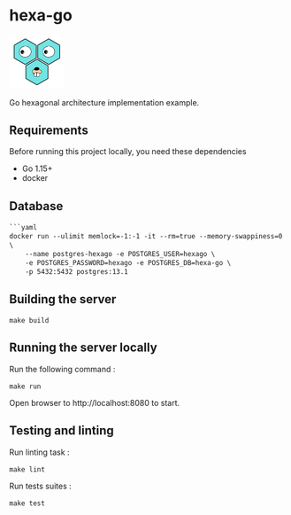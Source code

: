 # hexa-go

<img src="./logo.png" alt="logo" width="100">

Go hexagonal architecture implementation example.

## Requirements

Before running this project locally, you need these dependencies
- Go 1.15+
- docker

## Database

```
```yaml
docker run --ulimit memlock=-1:-1 -it --rm=true --memory-swappiness=0 \
    --name postgres-hexago -e POSTGRES_USER=hexago \
    -e POSTGRES_PASSWORD=hexago -e POSTGRES_DB=hexa-go \
    -p 5432:5432 postgres:13.1
```

## Building the server

```
make build
```

## Running the server locally

Run the following command :

```
make run
```

Open browser to http://localhost:8080 to start.

## Testing and linting

Run linting task :

```
make lint
```

Run tests suites :

```
make test
```
